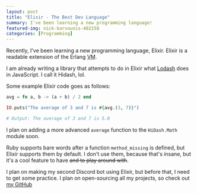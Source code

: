 ```yaml
---
layout: post
title: "Elixir - The Best Dev Language"
summary: I've been learning a new programming language!
featured-img: nick-karvounis-402158
categories: [Programming]
---
```


Recently, I've been learning a new programming language, Elixir. Elixir is a readable extension of the Erlang <abbr title="Virtual Machine">VM</abbr>.

I am already writing a library that attempts to do in Elixir what [Lodash](https://lodash.com/) does in JavaScript. I call it Hidash, lol.

Some example Elixir code goes as follows:

```elixir
avg = fn a, b -> (a + b) / 2 end

IO.puts("The average of 3 and 7 is #{avg.(3, 7)}")

# Output: The average of 3 and 7 is 5.0
```

I plan on adding a more advanced `average` function to the `HiDash.Math` module soon.

Ruby supports bare words after a function `method_missing` is defined, but Elixir supports them by default. I don't use them, because that's insane, but it's a cool feature to have ~~and to play around with~~.

I plan on making my second Discord bot using Elixir, but before that, I need to get some practice. I plan on open-sourcing all my projects, so check out [my GitHub](https://github.com/RailRunner16?utf8=%E2%9C%93&tab=repositories&q=&type=&language=elixir)
